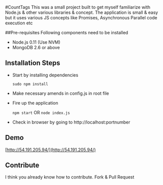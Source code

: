 #CountTags
This was a small project built to get myself familiarize with Node.js & other various libraries & concept.
The application is small & easy but it uses various JS concepts like Promises, Asynchronous Parallel code execution etc

##Pre-requisites
Following components need to be installed

 * Node.js 0.11 (Use NVM)
 * MongoDB 2.6 or above

## Installation Steps

- Start by installing dependencies

    `sudo npm install`

- Make necessary amends in config.js in root file

- Fire up the application

    `npm start` OR `node index.js`

- Check in browser by going to http://localhost:portnumber


## Demo
[http://54.191.205.94/](http://54.191.205.94/)


## Contribute
I think you already know how to contribute. Fork & Pull Request